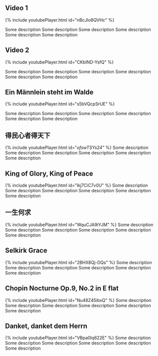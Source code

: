 ## Video 1

{% include youtubePlayer.html id="nBcJlo8QVHc" %}

Some description Some description Some description Some description Some description Some description 

## Video 2

{% include youtubePlayer.html id="CKbIND-YsfQ" %}

Some description Some description Some description Some description Some description Some description 

## Ein Männlein steht im Walde
{% include youtubePlayer.html id="s5bVQcpSrUE" %}

Some description Some description Some description Some description Some description Some description 

## 得民心者得天下
{% include youtubePlayer.html id="_ofswTSYs24"_ %}
Some description Some description Some description Some description Some description Some description 

## King of Glory, King of Peace
{% include youtubePlayer.html id="ikj7CiC7v0U" %}
Some description Some description Some description Some description Some description Some description 

## 一生何求
{% include youtubePlayer.html id="WquCJA9iYJM" %}
Some description Some description Some description Some description Some description Some description 

## Selkirk Grace
{% include youtubePlayer.html id="2BHX8Qj-DQs" %}
Some description Some description Some description Some description Some description Some description 

## Chopin Nocturne Op.9, No.2 in E flat
{% include youtubePlayer.html id="Nu48Z45ibxQ" %}
Some description Some description Some description Some description Some description Some description 

## Danket, danket dem Herrn
{% include youtubePlayer.html id="VBpa0Iq622E" %}
Some description Some description Some description Some description Some description Some description 
